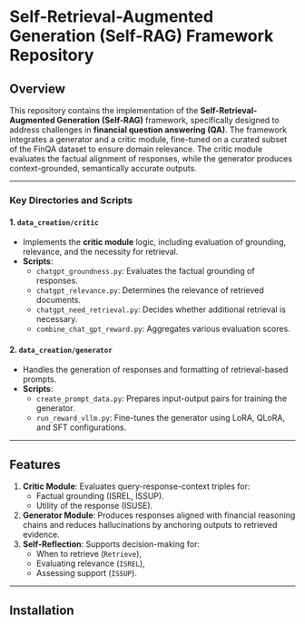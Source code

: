 # Self-Retrieval-Augmented Generation (Self-RAG) Framework Repository

## Overview

This repository contains the implementation of the **Self-Retrieval-Augmented Generation (Self-RAG)** framework, specifically designed to address challenges in **financial question answering (QA)**. The framework integrates a generator and a critic module, fine-tuned on a curated subset of the FinQA dataset to ensure domain relevance. The critic module evaluates the factual alignment of responses, while the generator produces context-grounded, semantically accurate outputs.

---

### Key Directories and Scripts

#### 1. **`data_creation/critic`**
- Implements the **critic module** logic, including evaluation of grounding, relevance, and the necessity for retrieval.
- **Scripts**:
  - `chatgpt_groundness.py`: Evaluates the factual grounding of responses.
  - `chatgpt_relevance.py`: Determines the relevance of retrieved documents.
  - `chatgpt_need_retrieval.py`: Decides whether additional retrieval is necessary.
  - `combine_chat_gpt_reward.py`: Aggregates various evaluation scores.

#### 2. **`data_creation/generator`**
- Handles the generation of responses and formatting of retrieval-based prompts.
- **Scripts**:
  - `create_prompt_data.py`: Prepares input-output pairs for training the generator.
  - `run_reward_vllm.py`: Fine-tunes the generator using LoRA, QLoRA, and SFT configurations.

---

## Features

1. **Critic Module**: Evaluates query-response-context triples for:
   - Factual grounding (ISREL, ISSUP).
   - Utility of the response (ISUSE).
2. **Generator Module**: Produces responses aligned with financial reasoning chains and reduces hallucinations by anchoring outputs to retrieved evidence.
3. **Self-Reflection**: Supports decision-making for:
   - When to retrieve (`Retrieve`),
   - Evaluating relevance (`ISREL`),
   - Assessing support (`ISSUP`).

---

## Installation

